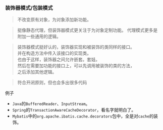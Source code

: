 ### 装饰器模式/包装模式

> 不改变原有对象，为对象添加新功能。

> 挺像静态代理，但装饰器模式更关注于为对象定制功能。
> 代理模式更多是附加一些通用的逻辑。

> 装饰器模式挺好认的，装饰器实现和被装饰的类同样的接口。<br/>
> 并在构造方法中传入该接口的实现类。<br/>
> 也由于这样，装饰器之间允许嵌套。套娃。<br/>
> 然后在需要加功能的接口上，可以先调用被装饰的类的方法，<br/>
> 之后添加其他逻辑。

> 符合开闭原则，但也会多出很多代码

例子
* `Java`的`BufferedReader`、`InputStream`。
* `Spring`的`TransactionAwareCacheDecorator`，看名字就明白了。
* `Mybatis`中的`org.apache.ibatis.cache.decorators`包中，全是对`cache`的装饰。
